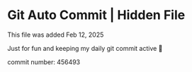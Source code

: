 # Git Auto Commit | Hidden File

This file was added Feb 12, 2025

Just for fun and keeping my daily git commit active 🤪

commit number: 456493
